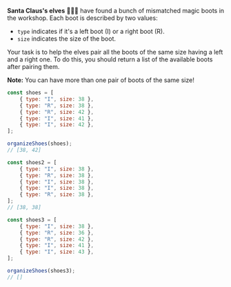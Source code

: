 **Santa Claus's elves** 🧝🧝‍♂️ have found a bunch of mismatched magic boots in
the workshop. Each boot is described by two values:

- `type` indicates if it's a left boot (I) or a right boot (R).
- `size` indicates the size of the boot.

Your task is to help the elves pair all the boots of the same size having a left
and a right one. To do this, you should return a list of the available boots
after pairing them.

**Note:** You can have more than one pair of boots of the same size!

```javascript
const shoes = [
    { type: "I", size: 38 },
    { type: "R", size: 38 },
    { type: "R", size: 42 },
    { type: "I", size: 41 },
    { type: "I", size: 42 },
];

organizeShoes(shoes);
// [38, 42]

const shoes2 = [
    { type: "I", size: 38 },
    { type: "R", size: 38 },
    { type: "I", size: 38 },
    { type: "I", size: 38 },
    { type: "R", size: 38 },
];
// [38, 38]

const shoes3 = [
    { type: "I", size: 38 },
    { type: "R", size: 36 },
    { type: "R", size: 42 },
    { type: "I", size: 41 },
    { type: "I", size: 43 },
];

organizeShoes(shoes3);
// []
```
